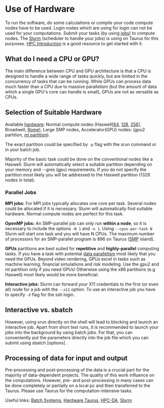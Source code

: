 # Use of Hardware

To run the software, do some calculations or compile your code compute nodes have to be used. Login
nodes which are using for login can not be used for your computations. Submit your tasks (by using
[jobs](todo)) to compute nodes. The [Slurm](todo) (scheduler to handle your jobs) is using on Taurus
for this purposes. [HPC Introduction](todo) is a good resource to get started with it.

## What do I need a CPU or GPU?

The main difference between CPU and GPU architecture is that a CPU is designed to handle a wide
range of tasks quickly, but are limited in the concurrency of tasks that can be running. While GPUs
can process data much faster than a CPU due to massive parallelism (but the amount of data which
a single GPU's core can handle is small), GPUs are not as versatile as CPUs.

## Selection of Suitable Hardware

Available [hardware](todo): Normal compute nodes (Haswell[[64](todo), [128](todo), [256](todo)],
Broadwell, [Rome](todo)), Large SMP nodes, Accelerator(GPU) nodes: (gpu2 partition, [ml
partition](todo)).

The exact partition could be specified by `-p` flag with the srun command or in your batch job.

Majority of the basic task could be done on the conventional nodes like a Haswell. Slurm will
automatically select a suitable partition depending on your memory and --gres (gpu) requirements. If
you do not specify the partition most likely you will be addressed to the Haswell partition (1328
nodes in total).

### Parallel Jobs

**MPI jobs:** For MPI jobs typically allocates one core per task. Several nodes could be allocated
if it is necessary. Slurm will automatically find suitable hardware. Normal compute nodes are
perfect for this task.

**OpenMP jobs:** An SMP-parallel job can only run **within a node**, so it is necessary to include the
options `-N 1` and `-n 1`. Using `--cpus-per-task N` Slurm will start one task and you will have N CPUs.
The maximum number of processors for an SMP-parallel program is 896 on Taurus ([SMP](todo) island).

**GPUs** partitions are best suited for **repetitive** and **highly-parallel** computing tasks. If
you have a task with potential [data parallelism](todo) most likely that you need the GPUs. Beyond
video rendering, GPUs excel in tasks such as machine learning, financial simulations and risk
modeling. Use the gpu2 and ml partition only if you need GPUs! Otherwise using the x86 partitions
(e.g Haswell) most likely would be more beneficial.

**Interactive jobs:** Slurm can forward your X11 credentials to the first (or even all) node for a job
with the `--x11` option. To use an interactive job you have to specify `-X` flag for the ssh login.

## Interactive vs. sbatch

However, using srun directly on the shell will lead to blocking and launch an interactive job. Apart
from short test runs, it is recommended to launch your jobs into the background by using batch jobs.
For that, you can conveniently put the parameters directly into the job file which you can submit
using sbatch [options] <job file>.

## Processing of data for input and output

Pre-processing and post-processing of the data is a crucial part for the majority of data-dependent
projects. The quality of this work influence on the computations. However, pre- and post-processing
in many cases can be done completely or partially on a local pc and then transferred to the Taurus.
Please use Taurus for the computation-intensive tasks. 

Useful links: [Batch Systems](todo), [Hardware Taurus](todo), [HPC-DA](todo), [Slurm](todo)
